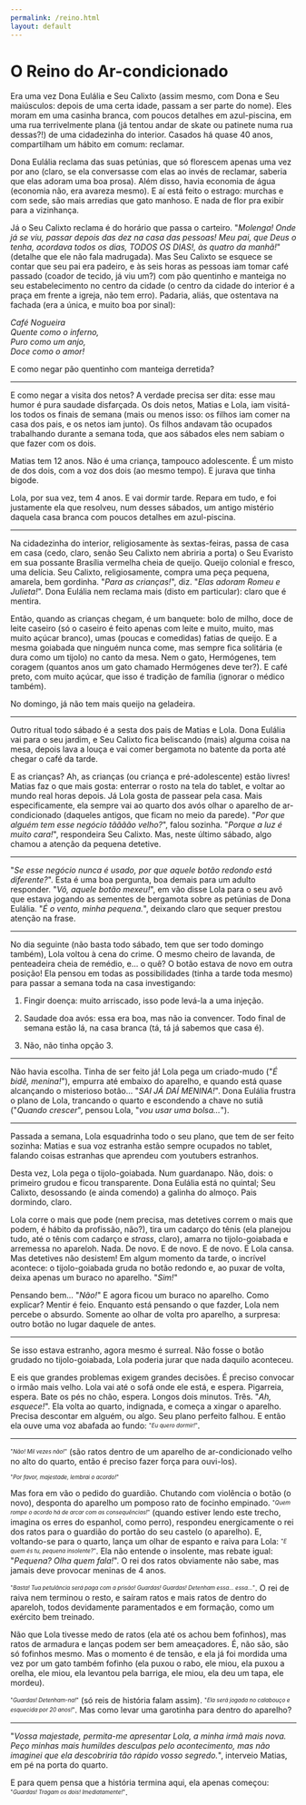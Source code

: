 ```yaml
---
permalink: /reino.html
layout: default
---
```


# O Reino do Ar-condicionado

Era uma vez Dona Eulália e Seu Calixto (assim mesmo, com Dona e Seu maiúsculos: depois de uma certa idade, passam a ser parte do nome). Eles moram em uma casinha branca, com poucos detalhes em azul-piscina, em uma rua terrivelmente plana (já tentou andar de skate ou patinete numa rua dessas?!) de uma cidadezinha do interior. Casados há quase 40 anos, compartilham um hábito em comum: reclamar.

Dona Eulália reclama das suas petúnias, que só florescem apenas uma vez por ano (claro, se ela conversasse com elas ao invés de reclamar, saberia que elas adoram uma boa prosa). Além disso, havia economia de água (economia não, era avareza mesmo). E aí está feito o estrago: murchas e com sede, são mais arredias que gato manhoso. E nada de flor pra exibir para a vizinhança.

Já o Seu Calixto reclama é do horário que passa o carteiro. "_Molenga! Onde já se viu, passar depois das dez na casa das pessoas! Meu pai, que Deus o tenha, acordava todos os dias, TODOS OS DIAS!, às quatro da manhã!_" (detalhe que ele não fala madrugada). Mas Seu Calixto se esquece se contar que seu pai era padeiro, e às seis horas as pessoas iam tomar café passado (coador de tecido, já viu um?) com pão quentinho e manteiga no seu estabelecimento no centro da cidade (o centro da cidade do interior é a praça em frente a igreja, não tem erro). Padaria, aliás, que ostentava na fachada (era a única, e muito boa por sinal):

_Café Nogueira<br>
Quente como o inferno,<br>
Puro como um anjo,<br>
Doce como o amor!_

E como negar pão quentinho com manteiga derretida?

---

E como negar a visita dos netos? A verdade precisa ser dita: esse mau humor é pura saudade disfarçada. Os dois netos, Matias e Lola, iam visitá-los todos os finais de semana (mais ou menos isso: os filhos iam comer na casa dos pais, e os netos iam junto). Os filhos andavam tão ocupados trabalhando durante a semana toda, que aos sábados eles nem sabiam o que fazer com os dois.

Matias tem 12 anos. Não é uma criança, tampouco adolescente. É um misto de dos dois, com a voz dos dois (ao mesmo tempo). E jurava que tinha bigode.

Lola, por sua vez, tem 4 anos. E vai dormir tarde. Repara em tudo, e foi justamente ela que resolveu, num desses sábados, um antigo mistério daquela casa branca com poucos detalhes em azul-piscina.

---

Na cidadezinha do interior, religiosamente às sextas-feiras, passa de casa em casa (cedo, claro, senão Seu Calixto nem abriria a porta) o Seu Evaristo em sua possante Brasília vermelha cheia de queijo. Queijo colonial e fresco, uma delícia. Seu Calixto, religiosamente, compra uma peça pequena, amarela, bem gordinha. "*Para as crianças!*", diz. "*Elas adoram Romeu e Julieta!*". Dona Eulália nem reclama mais (disto em particular): claro que é mentira.

Então, quando as crianças chegam, é um banquete: bolo de milho, doce de leite caseiro (só o caseiro é feito apenas com leite e muito, muito, mas muito açúcar branco), umas (poucas e comedidas) fatias de queijo. E a mesma goiabada que ninguém nunca come, mas sempre fica solitária (e dura como um tijolo) no canto da mesa. Nem o gato, Hermógenes, tem coragem (quantos anos um gato chamado Hermógenes deve ter?). E café preto, com muito açúcar, que isso é tradição de família (ignorar o médico também).

No domingo, já não tem mais queijo na geladeira.

---

Outro ritual todo sábado é a sesta dos pais de Matias e Lola. Dona Eulália vai para o seu jardim, e Seu Calixto fica beliscando (mais) alguma coisa na mesa, depois lava a louça e vai comer bergamota no batente da porta até chegar o café da tarde.

E as crianças? Ah, as crianças (ou criança e pré-adolescente) estão livres! Matias faz o que mais gosta: enterrar o rosto na tela do tablet, e voltar ao mundo real horas depois. Já Lola gosta de passear pela casa. Mais especificamente, ela sempre vai ao quarto dos avós olhar o aparelho de ar-condicionado (daqueles antigos, que ficam no meio da parede). "*Por que alguém tem esse negócio tãããão velho?*", falou sozinha. "*Porque a luz é muito cara!*", respondeira Seu Calixto. Mas, neste último sábado, algo chamou a atenção da pequena detetive.

---

"*Se esse negócio nunca é usado, por que aquele botão redondo está diferente?*". Esta é uma boa pergunta, boa demais para um adulto responder. "*Vô, aquele botão mexeu!*", em vão disse Lola para o seu avô que estava jogando as sementes de bergamota sobre as petúnias de Dona Eulália. "*É o vento, minha pequena.*", deixando claro que sequer prestou atenção na frase.

---

No dia seguinte (não basta todo sábado, tem que ser todo domingo também), Lola voltou à cena do crime. O mesmo cheiro de lavanda, de penteadeira cheia de remédio, e... o quê? O botão estava de novo em outra posição! Ela pensou em todas as possibilidades (tinha a tarde toda mesmo) para passar a semana toda na casa investigando:

1. Fingir doença: muito arriscado, isso pode levá-la a uma injeção.

1. Saudade doa avós: essa era boa, mas não ia convencer. Todo final de semana estão lá, na casa branca (tá, tá já sabemos que casa é).

1. Não, não tinha opção 3.

---

Não havia escolha. Tinha de ser feito já! Lola pega um criado-mudo ("*É bidê, menina!*"), empurra até embaixo do aparelho, e quando está quase alcançando o misterioso botão... "*SAI JÁ DAÍ MENINA!*". Dona Eulália frustra o plano de Lola, trancando o quarto e escondendo a chave no sutiã ("*Quando crescer*", pensou Lola, "*vou usar uma bolsa...*").

---

Passada a semana, Lola esquadrinha todo o seu plano, que tem de ser feito sozinha: Matias e sua voz estranha estão sempre ocupados no tablet, falando coisas estranhas que aprendeu com youtubers estranhos.

Desta vez, Lola pega o tijolo-goiabada. Num guardanapo. Não, dois: o primeiro grudou e ficou transparente. Dona Eulália está no quintal; Seu Calixto, desossando (e ainda comendo) a galinha do almoço. Pais dormindo, claro.

Lola corre o mais que pode (nem precisa, mas detetives correm o mais que podem, é hábito da profissão, não?), tira um cadarço do tênis (ela planejou tudo, até o tênis com cadarço e *strass*, claro), amarra no tijolo-goiabada e arremessa no apareloh. Nada. De novo. E de novo. E de novo. E Lola cansa. Mas detetives não desistem! Em algum momento da tarde, o incrível acontece: o tijolo-goiabada gruda no botão redondo e, ao puxar de volta, deixa apenas um buraco no aparelho. "*Sim!*"

Pensando bem... "*Não!*" E agora ficou um buraco no aparelho. Como explicar? Mentir é feio. Enquanto está pensando o que fazder, Lola nem percebe o absurdo. Somente ao olhar de volta pro aparelho, a surpresa: outro botão no lugar daquele de antes.

---

Se isso estava estranho, agora mesmo é surreal. Não fosse o botão grudado no tijolo-goiabada, Lola poderia jurar que nada daquilo aconteceu.

E eis que grandes problemas exigem grandes decisões. É preciso convocar o irmão mais velho. Lola vai até o sofá onde ele está, e espera. Pigarreia, espera. Bate os pés no chão, espera. Longos dois minutos. Três. "*Ah, esquece!*". Ela volta ao quarto, indignada, e começa a xingar o aparelho. Precisa descontar em alguém, ou algo. Seu plano perfeito falhou. E então ela ouve uma voz abafada ao fundo: <sup><sub>"*Eu quero dormir!*"</sub></sup>.

---

<sup><sub>"*Não! Mil vezes não!*"</sub></sup> (são ratos dentro de um aparelho de ar-condicionado velho no alto do quarto, então é preciso fazer força para ouvi-los).

<sup><sub>"*Por favor, majestade, lembrai o acordo!*"</sub></sup>

Mas fora em vão o pedido do guardião. Chutando com violência o botão (o novo), desponta do aparelho um pomposo rato de focinho empinado. <sup><sub>"*Quem rompe o acordo há de arcar com as consequências!*"</sub></sup> (quando estiver lendo este trecho, imagina os erres do espanhol, como perro), respondeu energicamente o rei dos ratos para o guardião do portão do seu castelo (o aparelho). E, voltando-se para o quarto, lança um olhar de espanto e raiva para Lola: <sup><sub>"*E quem és tu, pequena insolente?*"</sub></sup>. Ela não entende o insolente, mas rebate igual: "*Pequena? Olha quem fala!*". O rei dos ratos obviamente não sabe, mas jamais deve provocar meninas de 4 anos.

<sup><sub>"*Basta! Tua petulância será paga com a prisão! Guardas! Guardas! Detenham essa... essa...*"</sub></sup>. O rei de raiva nem terminou o resto, e saíram ratos e mais ratos de dentro do apareloh, todos devidamente paramentados e em formação, como um exército bem treinado.

Não que Lola tivesse medo de ratos (ela até os achou bem fofinhos), mas ratos de armadura e lanças podem ser bem ameaçadores. É, não são, são só fofinhos mesmo. Mas o momento é de tensão, e ela já foi mordida uma vez por um gato também fofinho (ela puxou o rabo, ele miou, ela puxou a orelha, ele miou, ela levantou pela barriga, ele miou, ela deu um tapa, ele mordeu).

<sup><sub>"*Guardas! Detenham-na!*"</sub></sup> (só reis de história falam assim). <sup><sub>"*Ela será jogada no calabouço e esquecida por 20 anos!*"</sub></sup>. Mas como levar uma garotinha para dentro do aparelho?

---

"*Vossa majestade, permita-me apresentar Lola, a minha irmã mais nova. Peço minhas mais humildes desculpas pelo acontecimento, mas não imaginei que ela descobriria tão rápido vosso segredo.*", interveio Matias, em pé na porta do quarto.

E para quem pensa que a história termina aqui, ela apenas começou: <sup><sub>"*Guardas! Tragam os dois! Imediatamente!*"</sub></sup>.
